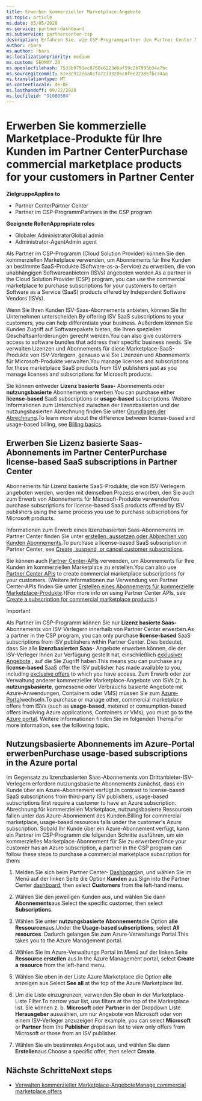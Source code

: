```yaml
---
title: Erwerben kommerzieller Marketplace-Angebote
ms.topic: article
ms.date: 05/05/2020
ms.service: partner-dashboard
ms.subservice: partnercenter-csp
description: Erfahren Sie, wie CSP-Programmpartner den Partner Center Marketplace nutzen können, um Kunden Käufe von SaaS-Angeboten von unabhängigen Software Anbietern (ISVs) zu tätigen.
author: rbars
ms.author: rbars
ms.localizationpriority: medium
ms.custom: SEOMAY.20
ms.openlocfilehash: 7533b0791ec8760c6223d6af59c2b7995b34a7bc
ms.sourcegitcommit: 51e3c912eba8cfa72733206c0fee22386fbc34aa
ms.translationtype: MT
ms.contentlocale: de-DE
ms.lasthandoff: 09/22/2020
ms.locfileid: "91000504"
---
```

# <a name="purchase-commercial-marketplace-products-for-your-customers-in-partner-center"></a><span data-ttu-id="3f379-103">Erwerben Sie kommerzielle Marketplace-Produkte für Ihre Kunden im Partner Center</span><span class="sxs-lookup"><span data-stu-id="3f379-103">Purchase commercial marketplace products for your customers in Partner Center</span></span>

<span data-ttu-id="3f379-104">**Zielgruppe**</span><span class="sxs-lookup"><span data-stu-id="3f379-104">**Applies to**</span></span>

- <span data-ttu-id="3f379-105">Partner Center</span><span class="sxs-lookup"><span data-stu-id="3f379-105">Partner Center</span></span>
- <span data-ttu-id="3f379-106">Partner im CSP-Programm</span><span class="sxs-lookup"><span data-stu-id="3f379-106">Partners in the CSP program</span></span>

<span data-ttu-id="3f379-107">**Geeignete Rollen**</span><span class="sxs-lookup"><span data-stu-id="3f379-107">**Appropriate roles**</span></span>

- <span data-ttu-id="3f379-108">Globaler Administrator</span><span class="sxs-lookup"><span data-stu-id="3f379-108">Global admin</span></span>
- <span data-ttu-id="3f379-109">Administrator-Agent</span><span class="sxs-lookup"><span data-stu-id="3f379-109">Admin agent</span></span>

<span data-ttu-id="3f379-110">Als Partner im CSP-Programm (Cloud Solution Provider) können Sie den kommerziellen Marketplace verwenden, um Abonnements für Ihre Kunden an bestimmte SaaS-Produkte (Software-as-a-Service) zu erwerben, die von unabhängigen Softwareanbietern (ISVs) angeboten werden.</span><span class="sxs-lookup"><span data-stu-id="3f379-110">As a partner in the Cloud Solution Provider (CSP) program, you can use the commercial marketplace to purchase subscriptions for your customers to certain Software as a Service (SaaS) products offered by Independent Software Vendors (ISVs).</span></span> 

<span data-ttu-id="3f379-111">Wenn Sie Ihren Kunden ISV-Saas-Abonnements anbieten, können Sie Ihr Unternehmen unterscheiden.</span><span class="sxs-lookup"><span data-stu-id="3f379-111">By offering ISV SaaS subscriptions to your customers, you can help differentiate your business.</span></span> <span data-ttu-id="3f379-112">Außerdem können Sie Kunden Zugriff auf Softwarepakete bieten, die Ihren speziellen Geschäftsanforderungen gerecht werden.</span><span class="sxs-lookup"><span data-stu-id="3f379-112">You can also give customers access to software bundles that address their specific business needs.</span></span> <span data-ttu-id="3f379-113">Sie verwalten Lizenzen und Abonnements für diese Marketplace-SaaS-Produkte von ISV-Verlegern, genauso wie Sie Lizenzen und Abonnements für Microsoft-Produkte verwalten.</span><span class="sxs-lookup"><span data-stu-id="3f379-113">You manage licenses and subscriptions for these marketplace SaaS products from ISV publishers just as you manage licenses and subscriptions for Microsoft products.</span></span>

<span data-ttu-id="3f379-114">Sie können entweder **Lizenz basierte Saas-** Abonnements oder **nutzungsbasierte** Abonnements erwerben.</span><span class="sxs-lookup"><span data-stu-id="3f379-114">You can purchase either **license-based** SaaS subscriptions or **usage-based** subscriptions.</span></span> <span data-ttu-id="3f379-115">Weitere Informationen zum Unterschied zwischen der lizenzbasierten und der nutzungsbasierten Abrechnung finden Sie unter [Grundlagen der Abrechnung](billing-basics.md).</span><span class="sxs-lookup"><span data-stu-id="3f379-115">To learn more about the difference between license-based and usage-based billing, see [Billing basics](billing-basics.md).</span></span>

## <a name="purchase-license-based-saas-subscriptions-in-partner-center"></a><span data-ttu-id="3f379-116">Erwerben Sie Lizenz basierte Saas-Abonnements im Partner Center</span><span class="sxs-lookup"><span data-stu-id="3f379-116">Purchase license-based SaaS subscriptions in Partner Center</span></span>

<span data-ttu-id="3f379-117">Abonnements für Lizenz basierte SaaS-Produkte, die von ISV-Verlegern angeboten werden, werden mit demselben Prozess erworben, den Sie auch zum Erwerb von Abonnements für Microsoft-Produkte verwenden</span><span class="sxs-lookup"><span data-stu-id="3f379-117">You purchase subscriptions for license-based SaaS products offered by ISV publishers using the same process you use to purchase subscriptions for Microsoft products.</span></span>

<span data-ttu-id="3f379-118">Informationen zum Erwerb eines lizenzbasierten Saas-Abonnements im Partner Center finden Sie unter [erstellen, aussetzen oder Abbrechen von Kunden Abonnements](create-a-new-subscription.md#create-a-new-subscription).</span><span class="sxs-lookup"><span data-stu-id="3f379-118">To purchase a license-based SaaS subscription in Partner Center, see [Create, suspend, or cancel customer subscriptions](create-a-new-subscription.md#create-a-new-subscription).</span></span>

<span data-ttu-id="3f379-119">Sie können auch [Partner Center-APIs](/partner-center/develop/) verwenden, um Abonnements für Ihre Kunden im kommerziellen Marketplace zu erstellen.</span><span class="sxs-lookup"><span data-stu-id="3f379-119">You can also use [Partner Center APIs](/partner-center/develop/) to create commercial marketplace subscriptions for your customers.</span></span> <span data-ttu-id="3f379-120">(Weitere Informationen zur Verwendung von Partner Center-APIs finden Sie unter [Erstellen eines Abonnements für kommerzielle Marketplace-Produkte](/partner-center/develop/create-subscription-azure-marketplace-products).)</span><span class="sxs-lookup"><span data-stu-id="3f379-120">(For more info on using Partner Center APIs, see [Create a subscription for commercial marketplace products](/partner-center/develop/create-subscription-azure-marketplace-products).)</span></span>

>[!IMPORTANT]
> <span data-ttu-id="3f379-121">Als Partner im CSP-Programm können Sie nur **Lizenz basierte Saas-** Abonnements von ISV-Verlegern innerhalb von Partner Center erwerben.</span><span class="sxs-lookup"><span data-stu-id="3f379-121">As a partner in the CSP program, you can only purchase **license-based** SaaS subscriptions from ISV publishers within Partner Center.</span></span> <span data-ttu-id="3f379-122">Dies bedeutet, dass Sie alle **lizenzbasierten Saas-** Angebote erwerben können, die der ISV-Verleger Ihnen zur Verfügung gestellt hat, einschließlich [exklusiver Angebote](csp-commercial-marketplace-discover.md#learn-about-marketplace-exclusive-offers) , auf die Sie Zugriff haben.</span><span class="sxs-lookup"><span data-stu-id="3f379-122">This means you can purchase any **license-based** SaaS offer the ISV publisher has made available to you, including [exclusive offers](csp-commercial-marketplace-discover.md#learn-about-marketplace-exclusive-offers) to which you have access.</span></span> <span data-ttu-id="3f379-123">Zum Erwerb oder zur Verwaltung anderer kommerzieller Marketplace-Angebote von ISVs (z. b. **nutzungsbasierte**, gemessene oder Verbrauchs basierte Angebote mit Azure-Anwendungen, Containern oder VMS) müssen Sie zum [Azure-Portal](https://portal.azure.com/)wechseln.</span><span class="sxs-lookup"><span data-stu-id="3f379-123">To purchase or manage other, commercial marketplace offers from ISVs (such as **usage-based**, metered or consumption-based offers involving Azure applications, Containers or VMs), you must go to the [Azure portal](https://portal.azure.com/).</span></span> <span data-ttu-id="3f379-124">Weitere Informationen finden Sie im folgenden Thema.</span><span class="sxs-lookup"><span data-stu-id="3f379-124">For more information, see the following topic.</span></span>

## <a name="purchase-usage-based-subscriptions-in-the-azure-portal"></a><span data-ttu-id="3f379-125">Nutzungsbasierte Abonnements im Azure-Portal erwerben</span><span class="sxs-lookup"><span data-stu-id="3f379-125">Purchase usage-based subscriptions in the Azure portal</span></span>

<span data-ttu-id="3f379-126">Im Gegensatz zu lizenzbasierten Saas-Abonnements von Drittanbieter-ISV-Verlegern erfordern nutzungsbasierte Abonnements zunächst, dass ein Kunde über ein Azure-Abonnement verfügt.</span><span class="sxs-lookup"><span data-stu-id="3f379-126">In contrast to license-based SaaS subscriptions from third-party ISV publishers, usage-based subscriptions first require a customer to have an Azure subscription.</span></span> <span data-ttu-id="3f379-127">Abrechnung für kommerziellen Marketplace, nutzungsbasierte Ressourcen fallen unter das Azure-Abonnement des Kunden.</span><span class="sxs-lookup"><span data-stu-id="3f379-127">Billing for commercial marketplace, usage-based resources falls under the customer's Azure subscription.</span></span> <span data-ttu-id="3f379-128">Sobald Ihr Kunde über ein Azure-Abonnement verfügt, kann ein Partner im CSP-Programm die folgenden Schritte ausführen, um ein kommerzielles Marketplace-Abonnement für Sie zu erwerben:</span><span class="sxs-lookup"><span data-stu-id="3f379-128">Once your customer has an Azure subscription, a partner in the CSP program can follow these steps to purchase a commercial marketplace subscription for them:</span></span>

1. <span data-ttu-id="3f379-129">Melden Sie sich beim Partner Center- [Dashboard](https://partner.microsoft.com/dashboard)an, und wählen Sie im Menü auf der linken Seite die Option **Kunden** aus.</span><span class="sxs-lookup"><span data-stu-id="3f379-129">Sign into the Partner Center [dashboard](https://partner.microsoft.com/dashboard), then select **Customers** from the left-hand menu.</span></span>

2. <span data-ttu-id="3f379-130">Wählen Sie den jeweiligen Kunden aus, und wählen Sie dann **Abonnements**aus.</span><span class="sxs-lookup"><span data-stu-id="3f379-130">Select the specific customer, then select **Subscriptions**.</span></span>  

3. <span data-ttu-id="3f379-131">Wählen Sie unter **nutzungsbasierte Abonnements**die Option **alle Ressourcen**aus.</span><span class="sxs-lookup"><span data-stu-id="3f379-131">Under the **Usage-based subscriptions**, select **All resources**.</span></span> <span data-ttu-id="3f379-132">Dadurch gelangen Sie zum Azure-Verwaltungs Portal.</span><span class="sxs-lookup"><span data-stu-id="3f379-132">This takes you to the Azure Management portal.</span></span>

4. <span data-ttu-id="3f379-133">Wählen Sie im Azure-Verwaltungs Portal im Menü auf der linken Seite **Ressource erstellen** aus.</span><span class="sxs-lookup"><span data-stu-id="3f379-133">In the Azure Management portal, select **Create a resource** from the left-hand menu.</span></span>

5. <span data-ttu-id="3f379-134">Wählen Sie oben in der Liste Azure Marketplace die Option **alle** anzeigen aus.</span><span class="sxs-lookup"><span data-stu-id="3f379-134">Select **See all** at the top of the Azure Marketplace list.</span></span>

6. <span data-ttu-id="3f379-135">Um die Liste einzugrenzen, verwenden Sie oben in der Marketplace-Liste Filter.</span><span class="sxs-lookup"><span data-stu-id="3f379-135">To narrow your list, use filters at the top of the Marketplace list.</span></span> <span data-ttu-id="3f379-136">Sie können z. b. **Microsoft** oder **Partner** in der Dropdown Liste **Herausgeber** auswählen, um nur Angebote von Microsoft oder von einem ISV-Verleger anzuzeigen.</span><span class="sxs-lookup"><span data-stu-id="3f379-136">For example, you can select **Microsoft** or **Partner** from the **Publisher** dropdown list to view only offers from Microsoft or those from an ISV publisher.</span></span>

7. <span data-ttu-id="3f379-137">Wählen Sie ein bestimmtes Angebot aus, und wählen Sie dann **Erstellen**aus.</span><span class="sxs-lookup"><span data-stu-id="3f379-137">Choose a specific offer, then select **Create**.</span></span>

## <a name="next-steps"></a><span data-ttu-id="3f379-138">Nächste Schritte</span><span class="sxs-lookup"><span data-stu-id="3f379-138">Next steps</span></span>

- [<span data-ttu-id="3f379-139">Verwalten kommerzieller Marketplace-Angebote</span><span class="sxs-lookup"><span data-stu-id="3f379-139">Manage commercial marketplace offers</span></span>](csp-commercial-marketplace-purchase.md)